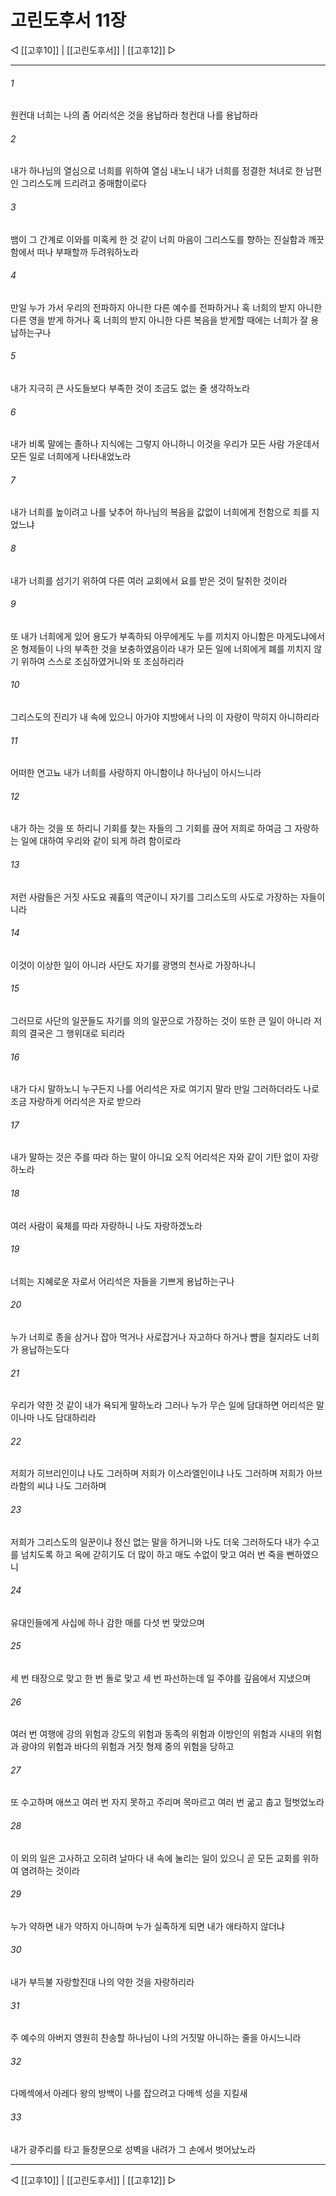 # 고린도후서 11장

◁ [[고후10]] | [[고린도후서]] | [[고후12]] ▷
***

###### 1
원컨대 너희는 나의 좀 어리석은 것을 용납하라 청컨대 나를 용납하라

###### 2
내가 하나님의 열심으로 너희를 위하여 열심 내노니 내가 너희를 정결한 처녀로 한 남편인 그리스도께 드리려고 중매함이로다

###### 3
뱀이 그 간계로 이와를 미혹케 한 것 같이 너희 마음이 그리스도를 향하는 진실함과 깨끗함에서 떠나 부패할까 두려워하노라

###### 4
만일 누가 가서 우리의 전파하지 아니한 다른 예수를 전파하거나 혹 너희의 받지 아니한 다른 영을 받게 하거나 혹 너희의 받지 아니한 다른 복음을 받게할 때에는 너희가 잘 용납하는구나

###### 5
내가 지극히 큰 사도들보다 부족한 것이 조금도 없는 줄 생각하노라

###### 6
내가 비록 말에는 졸하나 지식에는 그렇지 아니하니 이것을 우리가 모든 사람 가운데서 모든 일로 너희에게 나타내었노라

###### 7
내가 너희를 높이려고 나를 낮추어 하나님의 복음을 값없이 너희에게 전함으로 죄를 지었느냐

###### 8
내가 너희를 섬기기 위하여 다른 여러 교회에서 요를 받은 것이 탈취한 것이라

###### 9
또 내가 너희에게 있어 용도가 부족하되 아무에게도 누를 끼치지 아니함은 마게도냐에서 온 형제들이 나의 부족한 것을 보충하였음이라 내가 모든 일에 너희에게 폐를 끼치지 않기 위하여 스스로 조심하였거니와 또 조심하리라

###### 10
그리스도의 진리가 내 속에 있으니 아가야 지방에서 나의 이 자랑이 막히지 아니하리라

###### 11
어떠한 연고뇨 내가 너희를 사랑하지 아니함이냐 하나님이 아시느니라

###### 12
내가 하는 것을 또 하리니 기회를 찾는 자들의 그 기회를 끊어 저희로 하여금 그 자랑하는 일에 대하여 우리와 같이 되게 하려 함이로라

###### 13
저런 사람들은 거짓 사도요 궤휼의 역군이니 자기를 그리스도의 사도로 가장하는 자들이니라

###### 14
이것이 이상한 일이 아니라 사단도 자기를 광명의 천사로 가장하나니

###### 15
그러므로 사단의 일꾼들도 자기를 의의 일꾼으로 가장하는 것이 또한 큰 일이 아니라 저희의 결국은 그 행위대로 되리라

###### 16
내가 다시 말하노니 누구든지 나를 어리석은 자로 여기지 말라 만일 그러하더라도 나로 조금 자랑하게 어리석은 자로 받으라

###### 17
내가 말하는 것은 주를 따라 하는 말이 아니요 오직 어리석은 자와 같이 기탄 없이 자랑하노라

###### 18
여러 사람이 육체를 따라 자랑하니 나도 자랑하겠노라

###### 19
너희는 지혜로운 자로서 어리석은 자들을 기쁘게 용납하는구나

###### 20
누가 너희로 종을 삼거나 잡아 먹거나 사로잡거나 자고하다 하거나 뺨을 칠지라도 너희가 용납하는도다

###### 21
우리가 약한 것 같이 내가 욕되게 말하노라 그러나 누가 무슨 일에 담대하면 어리석은 말이나마 나도 담대하리라

###### 22
저희가 히브리인이냐 나도 그러하며 저희가 이스라엘인이냐 나도 그러하며 저희가 아브라함의 씨냐 나도 그러하며

###### 23
저희가 그리스도의 일꾼이냐 정신 없는 말을 하거니와 나도 더욱 그러하도다 내가 수고를 넘치도록 하고 옥에 갇히기도 더 많이 하고 매도 수없이 맞고 여러 번 죽을 뻔하였으니

###### 24
유대인들에게 사십에 하나 감한 매를 다섯 번 맞았으며

###### 25
세 번 태장으로 맞고 한 번 돌로 맞고 세 번 파선하는데 일 주야를 깊음에서 지냈으며

###### 26
여러 번 여행에 강의 위험과 강도의 위험과 동족의 위험과 이방인의 위험과 시내의 위험과 광야의 위험과 바다의 위험과 거짓 형제 중의 위험을 당하고

###### 27
또 수고하며 애쓰고 여러 번 자지 못하고 주리며 목마르고 여러 번 굶고 춥고 헐벗었노라

###### 28
이 외의 일은 고사하고 오히려 날마다 내 속에 눌리는 일이 있으니 곧 모든 교회를 위하여 염려하는 것이라

###### 29
누가 약하면 내가 약하지 아니하며 누가 실족하게 되면 내가 애타하지 않더냐

###### 30
내가 부득불 자랑할진대 나의 약한 것을 자랑하리라

###### 31
주 예수의 아버지 영원히 찬송할 하나님이 나의 거짓말 아니하는 줄을 아시느니라

###### 32
다메섹에서 아레다 왕의 방백이 나를 잡으려고 다메섹 성을 지킬새

###### 33
내가 광주리를 타고 들창문으로 성벽을 내려가 그 손에서 벗어났노라

***
◁ [[고후10]] | [[고린도후서]] | [[고후12]] ▷